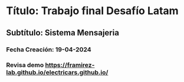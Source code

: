 # Título: Trabajo final Desafío Latam
## Subtítulo: Sistema Mensajeria
### Fecha Creación: 19-04-2024
### Revisa demo https://framirez-lab.github.io/electricars.github.io/
